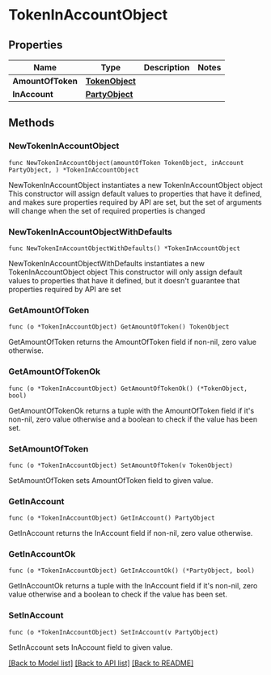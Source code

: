 # TokenInAccountObject

## Properties

Name | Type | Description | Notes
------------ | ------------- | ------------- | -------------
**AmountOfToken** | [**TokenObject**](TokenObject.md) |  | 
**InAccount** | [**PartyObject**](PartyObject.md) |  | 

## Methods

### NewTokenInAccountObject

`func NewTokenInAccountObject(amountOfToken TokenObject, inAccount PartyObject, ) *TokenInAccountObject`

NewTokenInAccountObject instantiates a new TokenInAccountObject object
This constructor will assign default values to properties that have it defined,
and makes sure properties required by API are set, but the set of arguments
will change when the set of required properties is changed

### NewTokenInAccountObjectWithDefaults

`func NewTokenInAccountObjectWithDefaults() *TokenInAccountObject`

NewTokenInAccountObjectWithDefaults instantiates a new TokenInAccountObject object
This constructor will only assign default values to properties that have it defined,
but it doesn't guarantee that properties required by API are set

### GetAmountOfToken

`func (o *TokenInAccountObject) GetAmountOfToken() TokenObject`

GetAmountOfToken returns the AmountOfToken field if non-nil, zero value otherwise.

### GetAmountOfTokenOk

`func (o *TokenInAccountObject) GetAmountOfTokenOk() (*TokenObject, bool)`

GetAmountOfTokenOk returns a tuple with the AmountOfToken field if it's non-nil, zero value otherwise
and a boolean to check if the value has been set.

### SetAmountOfToken

`func (o *TokenInAccountObject) SetAmountOfToken(v TokenObject)`

SetAmountOfToken sets AmountOfToken field to given value.


### GetInAccount

`func (o *TokenInAccountObject) GetInAccount() PartyObject`

GetInAccount returns the InAccount field if non-nil, zero value otherwise.

### GetInAccountOk

`func (o *TokenInAccountObject) GetInAccountOk() (*PartyObject, bool)`

GetInAccountOk returns a tuple with the InAccount field if it's non-nil, zero value otherwise
and a boolean to check if the value has been set.

### SetInAccount

`func (o *TokenInAccountObject) SetInAccount(v PartyObject)`

SetInAccount sets InAccount field to given value.



[[Back to Model list]](../README.md#documentation-for-models) [[Back to API list]](../README.md#documentation-for-api-endpoints) [[Back to README]](../README.md)


